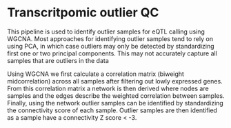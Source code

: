 # Transcritpomic outlier QC 

This pipeline is used to identify outlier samples for eQTL calling using WGCNA. Most approaches for identifying outlier samples tend to rely on using PCA, in which case outliers may only be detected by standardizing first one or two principal components. This may not accurately capture all samples that are outliers in the data 

Using WGCNA  we first calculate a correlation matrix (biweight midcorrelation) across all samples after filtering out lowly expressed genes. From this correlation matrix a network is then derived where nodes are samples and the edges describe the weighted correlation between samples. Finally, using the network outlier samples can be identified by standardizing the connectivity score of each sample. Outlier samples are then identified as a sample have a connectivity Z score < -3. 

